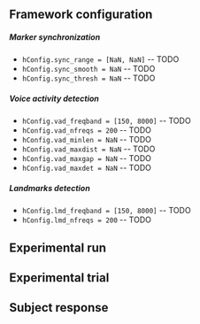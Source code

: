 Framework configuration
-----------------------

##### Marker synchronization

- `hConfig.sync_range = [NaN, NaN]` -- TODO
- `hConfig.sync_smooth = NaN` -- TODO
- `hConfig.sync_thresh = NaN` -- TODO

##### Voice activity detection

- `hConfig.vad_freqband = [150, 8000]` -- TODO
- `hConfig.vad_nfreqs = 200` -- TODO
- `hConfig.vad_minlen = NaN` -- TODO
- `hConfig.vad_maxdist = NaN` -- TODO
- `hConfig.vad_maxgap = NaN` -- TODO
- `hConfig.vad_maxdet = NaN` -- TODO

##### Landmarks detection

- `hConfig.lmd_freqband = [150, 8000]` -- TODO
- `hConfig.lmd_nfreqs = 200` -- TODO

Experimental run
----------------

Experimental trial
------------------

Subject response
----------------


